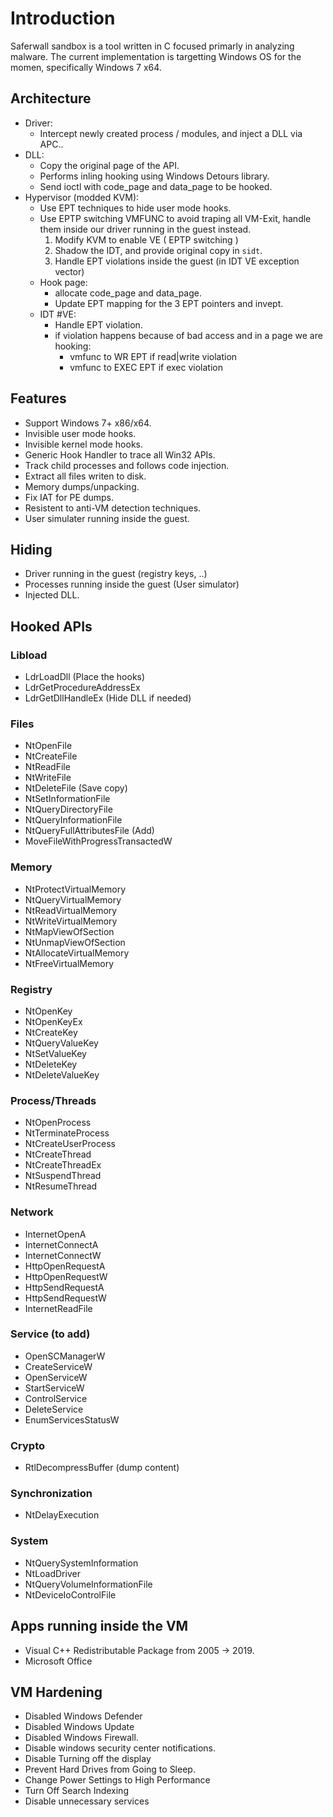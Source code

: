 # Introduction

Saferwall sandbox is a tool written in C focused primarly in analyzing malware.
The current implementation is targetting Windows OS for the momen, specifically Windows 7 x64.

## Architecture

- Driver:
    - Intercept newly created process / modules, and inject a DLL via APC..
- DLL:
	- Copy the original page of the API.
    - Performs inling hooking using Windows Detours library.
    - Send ioctl with code_page and data_page to be hooked.
- Hypervisor (modded KVM):
    - Use EPT techniques to hide user mode hooks.
    - Use EPTP switching VMFUNC to avoid traping all VM-Exit, handle them inside our driver running in the guest instead.
		1. Modify KVM to enable VE ( EPTP switching )
		2. Shadow the IDT, and provide original copy in `sidt`.
		3. Handle EPT violations inside the guest (in IDT VE exception vector)
	- Hook page:
		- allocate code_page and data_page.
		- Update EPT mapping for the 3 EPT pointers and invept.
	- IDT #VE:
		- Handle EPT violation.
		- if violation happens because of bad access and in a page we are hooking:
			- vmfunc to WR EPT if read|write violation
			- vmfunc to EXEC EPT if exec violation

## Features

- Support Windows 7+ x86/x64.
- Invisible user mode hooks.
- Invisible kernel mode hooks.
- Generic Hook Handler to trace all Win32 APIs.
- Track child processes and follows code injection.
- Extract all files writen to disk.
- Memory dumps/unpacking.
- Fix IAT for PE dumps.
- Resistent to anti-VM detection techniques.
- User simulater running inside the guest.

## Hiding

- Driver running in the guest (registry keys, ..)
- Processes running inside the guest (User simulator)
- Injected DLL.


## Hooked APIs

### Libload

- LdrLoadDll (Place the hooks)
- LdrGetProcedureAddressEx
- LdrGetDllHandleEx (Hide DLL if needed)

### Files

- NtOpenFile
- NtCreateFile
- NtReadFile
- NtWriteFile
- NtDeleteFile (Save copy)
- NtSetInformationFile
- NtQueryDirectoryFile
- NtQueryInformationFile
- NtQueryFullAttributesFile (Add)
- MoveFileWithProgressTransactedW

### Memory

- NtProtectVirtualMemory
- NtQueryVirtualMemory
- NtReadVirtualMemory
- NtWriteVirtualMemory
- NtMapViewOfSection
- NtUnmapViewOfSection
- NtAllocateVirtualMemory
- NtFreeVirtualMemory

### Registry

- NtOpenKey
- NtOpenKeyEx
- NtCreateKey
- NtQueryValueKey
- NtSetValueKey
- NtDeleteKey
- NtDeleteValueKey


### Process/Threads

- NtOpenProcess
- NtTerminateProcess
- NtCreateUserProcess
- NtCreateThread
- NtCreateThreadEx
- NtSuspendThread
- NtResumeThread

### Network

- InternetOpenA
- InternetConnectA
- InternetConnectW
- HttpOpenRequestA
- HttpOpenRequestW
- HttpSendRequestA
- HttpSendRequestW
- InternetReadFile

### Service (to add)

- OpenSCManagerW
- CreateServiceW
- OpenServiceW
- StartServiceW
- ControlService
- DeleteService
- EnumServicesStatusW

### Crypto

- RtlDecompressBuffer (dump content)

### Synchronization

- NtDelayExecution

### System

- NtQuerySystemInformation
- NtLoadDriver
- NtQueryVolumeInformationFile
- NtDeviceIoControlFile

## Apps running inside the VM

- Visual C++ Redistributable Package from 2005 -> 2019.
- Microsoft Office

## VM Hardening

- Disabled Windows Defender
- Disabled Windows Update
- Disabled Windows Firewall.
- Disable windows security center notifications.
- Disable Turning off the display
- Prevent Hard Drives from Going to Sleep.
- Change Power Settings to High Performance
- Turn Off Search Indexing
- Disable unnecessary services